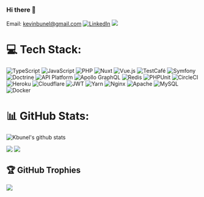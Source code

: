 ### Hi there 👋

Email: kevinbunel@gmail.com
[![LinkedIn](https://img.shields.io/badge/LinkedIn-%230077B5.svg?logo=linkedin&logoColor=white&style=for-the-badge)](https://linkedin.com/kevin-bunel-435b6a62)
![](https://komarev.com/ghpvc/?username=kbunel&color=0e75b6&style=for-the-badge)

# 💻 Tech Stack:
![TypeScript](https://img.shields.io/badge/typescript-%23007ACC.svg?style=for-the-badge&logo=typescript&logoColor=white)
![JavaScript](https://img.shields.io/badge/javascript-%23323330.svg?style=for-the-badge&logo=javascript&logoColor=%23F7DF1E)
![PHP](https://img.shields.io/badge/php-%23777BB4.svg?style=for-the-badge&logo=php&logoColor=white)
![Nuxt](https://img.shields.io/badge/nuxt-%23000000.svg?style=for-the-badge&logo=nuxtdotjs&logoColor=green)
![Vue.js](https://img.shields.io/badge/Vue.js-%2300c27f.svg?style=for-the-badge&logo=vuedotjs&logoColor=white)
![TestCafé](https://img.shields.io/badge/testcafe-%2333add9.svg?style=for-the-badge&logo=testcafe&logoColor=white)
![Symfony](https://img.shields.io/badge/symfony-%23000000.svg?style=for-the-badge&logo=symfony&logoColor=white)
![Doctrine](https://img.shields.io/badge/doctrine-%23f17d35.svg)
![API Platform](https://img.shields.io/badge/api%20platform-%232ec1c1.svg)
![Apollo GraphQL](https://img.shields.io/badge/Apollo%20GraphQL-%236b24ea.svg?style=for-the-badge&logo=apollographql&logoColor=white)
![Redis](https://img.shields.io/badge/redis-%23bc2d29.svg?style=for-the-badge&logo=redis&logoColor=white)
![PHPUnit](https://img.shields.io/badge/phpunit-%237e88f2.svg)
![CircleCI](https://img.shields.io/badge/CircleCi-%23313131.svg?style=for-the-badge&logo=circleci&logoColor=white)
![Heroku](https://img.shields.io/badge/Heroku-%235f4889.svg?style=for-the-badge&logo=heroku&logoColor=white)
![Cloudflare](https://img.shields.io/badge/Cloudflare-F38020?style=for-the-badge&logo=Cloudflare&logoColor=white)
![JWT](https://img.shields.io/badge/JWT-black?style=for-the-badge&logo=JSON%20web%20tokens)
![Yarn](https://img.shields.io/badge/yarn-%232C8EBB.svg?style=for-the-badge&logo=yarn&logoColor=white)
![Nginx](https://img.shields.io/badge/nginx-%23009639.svg?style=for-the-badge&logo=nginx&logoColor=white)
![Apache](https://img.shields.io/badge/apache-%23D42029.svg?style=for-the-badge&logo=apache&logoColor=white)
![MySQL](https://img.shields.io/badge/mysql-%2300f.svg?style=for-the-badge&logo=mysql&logoColor=white)
![Docker](https://img.shields.io/badge/docker-%230db7ed.svg?style=for-the-badge&logo=docker&logoColor=white)

# 📊 GitHub Stats:
![Kbunel's github stats](https://github-readme-stats.vercel.app/api?username=kbunel&include_all_commits=true&count_private=true&show_icons=true&theme=radical)

![](https://github-readme-streak-stats.herokuapp.com/?user=kbunel&theme=dark&hide_border=false)
![](https://github-readme-stats.vercel.app/api/top-langs/?username=kbunel&theme=dark&hide_border=false&include_all_commits=true&count_private=true&layout=compact)

## 🏆 GitHub Trophies
![](https://github-profile-trophy.vercel.app/?username=kbunel&theme=radical&no-frame=false&no-bg=true&margin-w=4)


<!--
**kbunel/kbunel** is a ✨ _special_ ✨ repository because its `README.md` (this file) appears on your GitHub profile.

Here are some ideas to get you started:

- 🔭 I’m currently working on ...
- 🌱 I’m currently learning ...
- 👯 I’m looking to collaborate on ...
- 🤔 I’m looking for help with ...
- 💬 Ask me about ...
- 📫 How to reach me: ...
- 😄 Pronouns: ...
- ⚡ Fun fact: ...
-->
